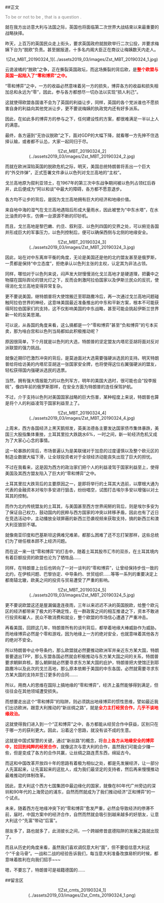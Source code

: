 ##正文

<font color="grey">To be or not to be , that is a question .</font>

就在我方出访意大利与法国之际，英国也将面临第二次世界大战结束以来最重要的战略抉择。

昨天，上百万的英国民众走上街头，要求英国政府就脱欧举行二次公投，并要求梅姨下台为“脱欧”负责。甚至据报道，十多名内阁大臣正在商议让梅姨数天内走人。

 <div align="center">![Zst_MBT_20190324_1](../assets2019_03/images/Zst_MBT_20190324_1.jpg)</div>

云诡波橘的“脱欧”之争，正在撕裂英国政坛，而这场撕裂的背后欧，是<font color="red">**整个欧盟与英国一起陷入了“零和博弈”之中。**</font>

“零和博弈”之中，一方的收益必然意味着另一方的损失，博弈各方的收益和损失相加总和永远为“零”，因此，参与各方都想尽一切办法以实现“损人利己”。

这就使得欧盟各国谁不会为了英国的利益让步，同样，英国的各个党派谁也不愿损害自身的利益向其他党派让步，更不要说梅姨的执政党内还有好多派系。

因此，在如此多的博弈方的参与之下，任何建设性的方案，都很难满足一半以上人的满意。

最终，各方逼到“无协议脱欧”之下，面对GDP的大幅下降，就看哪一方先抻不住选择认输，或者都不认怂，大家一起同归于尽。

 <div align="center">![Zst_MBT_20190324_2](../assets2019_03/images/Zst_MBT_20190324_2.jpg)</div>

而就在欧洲深陷英国的脱欧危机之际，明天，美国总统特朗普将丢出一个巨大的“外交炸弹”，正式签署文件承认以色列对戈兰高地的“主权”。

戈兰高地原为叙利亚领土，在1967年的第三次中东战争期间被以色列占领红后吞并，此后便成为“阿以和谈”中最大的障碍，各方都不愿意退步。

各方均不让步的背后，是因为戈兰高地拥有巨大的经济和地缘价值。

来自地中海的湿气在戈兰高地遇阻后形成大量雨水，因此被誉为“中东水塔”，在水比油贵的中东，仿佛一台源源不断的印钞机。

而且，戈兰高地是黎巴嫩、约旦、叙利亚、以色列四国的交界之处，可以俯览各国并形成巨大的军事压力，以色列控制后，便可以确保西侧与北侧的地缘安全。

 <div align="center">![Zst_MBT_20190324_3](../assets2019_03/images/Zst_MBT_20190324_3.jpg)</div>

因此，站在对中东离岸平衡的角度，无论是美国还是他的北约盟友甚至是俄罗斯，一贯都是保持“中立态度”，拒绝承认以色列主张的主权，认定其为非法占领。

同样，哪怕对于以色列来说，闷声发大财慢慢消化戈兰高地才是硬道理，把囊中之物摆在国际舆论的镁光灯之下，反而会刺激阿拉伯国家以及伊斯兰民众的反抗，使得消化戈兰高地变得异常复杂。

更不要说美国，继特朗普将大使馆搬迁至耶路撒冷后，再一次通过戈兰高地问题碰触阿拉伯世界的神经，这意味美国最近准备推出的中东和平新方案，根本不可能获得阿拉伯国家们的支持，这不仅影响美国的中东战略，甚至可能会挑起伊斯兰世界新一轮的反美思潮。

可以说，从各国的角度来看，这么搞都是一个“零和博弈”甚至“负和博弈”的亏本买卖，那为啥白宫和以色列当局都如此积极推动呢？

原因很简单，下个月就是以色列的大选，特朗普的坚定盟友内塔尼亚胡将面对反对派联盟的强力挑战。

就像近期印巴激烈冲突的背后，是莫迪面对大选需要强硬派选民的支持。明天特朗普给将给访美的内塔尼亚胡送一张国家安全牌，也将使得这位右翼强硬派的盟友，轻松获得国内强硬派选民的选票。

当然，拥有强大情报能力的以色列军方，明年的美国大选时，很可能也会“投李报桃”，像四年前的俄罗斯那样，在安全方面为特朗普的连任保驾护航。

不过，介于支持以色列对美国国家战略的巨大伤害，某种程度上来说，特朗普也算是将个人的利益凌驾于国家利益至上了。

 <div align="center">![Zst_MBT_20190324_4](../assets2019_03/images/Zst_MBT_20190324_4.jpg)</div>

上周末，西方各国经济上黑天鹅频发，英美法德各主要发达国家债市集体暴跌，美国三大股指集体重挫，土耳其里拉大跌跳水6%，一时之间，新一轮经济危机又成为了大家心心念的事情。

这一轮暴跌的背后，市场普遍认为是美联储对于加息的过度谨慎以及整个欧元区的制造业数据大幅下滑，让全球投资者对于全球经济动能丧失出现了巨大的担忧。

不过在我看来，这是因为西方的政治家们把个人的利益凌驾于国家利益至上，使得美国及其西方盟友陷入了巨大的“零和博弈”之中。

土耳其里拉大跌背后的主要原因之一，是即将举行的土耳其大选前，以摩根大通为代表的金融资本对埃尔多安进行狙击，纷纷唱空，试图打击埃尔多安以增强以对土耳其的控制。

而作为北约传统盟友的土耳其，与美国甚至西方世界闹掰的背后，则是埃尔多安为了保证自己权力，鼓动国内的民粹与西方国家的冲突以转移矛盾，因此也有了近日在竞选活动中，主动播放全球屏蔽的新西兰恐袭视频来获取支持，搞的新西兰和澳大利亚狼狈不堪。

就像南亚印度和巴基斯坦这俩难兄难弟，都那么困难了还不忘打架那样，这些总统们为了继任根本顾不上经济问题。

而在这一来一往“零和博弈”的打击中，随着土耳其股市汇市的双杀，在土耳其境内有着巨额投资的欧盟也沦为了牺牲品......

同样，在特朗普上台后也转向了一对一谈判的“零和博弈”，让曾经保持步伐一致的北约，在伊核问题、巴黎协定、中导条约、世贸组织......等等一系列的重要决定上都南辕北辙，欧美之间的投资与贸易遭受了严重的影响。

 <div align="center">![Zst_MBT_20190324_5](../assets2019_03/images/Zst_MBT_20190324_5.jpg)</div>

更不要说欧盟这还是屋漏偏逢连夜雨，三年以来迟迟不决的英国脱欧，给整个欧元区的经济都带来了极大的不确定性，在一群政客之间的相互推诿之下，资本不敢进行投资和雇人，民众不敢消费和就业，整个欧盟的市场信心遭遇了严重冲击。

再看美国，回顾这几年，特朗普所有的谈判背后，都举着地缘大棒威胁作为威胁。而地缘博弈必然是个零和游戏，因为地缘上一方的绝对安全，也就意味着其他各方的绝对不安全。

所以特朗普中止中导条约，那么欧盟就必然要推动欧洲军并亲近东方某大国，特朗普要退出TPP，那么东盟各国必然就会积极推动与东方某大国之间的关系，特朗普要求朝鲜弃核，那么朝鲜就必然要寻求东方某大国的庇护，特朗普把大使馆迁到耶路撒冷以及此次的戈兰高地，那么原本依赖于美国的中东各国，必然就需要寻求东方某大国的支持并签订更多的合同.......

所以，用商人的思维在国际上搞地缘的“零和博弈”，经济上虽然能够得到满足，但往往会在其他领域遭受损失。

而想要走出这个“零和博弈”的陷阱，则必须跳出地缘博弈的惯性思维，譬如最近我们出访欧洲，跟意大利推动的“新丝绸之路”，就是<font color="red">**全力主打经贸合作，几乎不谈地缘政治。**</font>

这就使得我们进入到一个“正和博弈”之中，各方都能从经贸合作中获益，区别只在于哪一方的获利更大。因此，沿着这个思路，就没有谈不成的生意。

这就是中国式智慧的关键，通过“新丝路”的概念，将<font color="red">**台上各方从地缘安全的博弈中，拉回到纯粹的经贸合作**</font>，就像这次与意大利的合作，虽然我们可能会少赚一些，但是变成了各方的合作共赢，让丝绸之路连贯东西，绵延古今。

而这和中国改革开放四十年的思路有着极为相似之处，都是先发展经济，让一部分人先富起来，让先富起来的这批人，成为我们最坚定的支持者，然后再来慢慢推动最难推动的体制改革。

因此，意大利这个西方七国集团中最边缘化的国家，就像在80年代广州旁边的深圳和90年代的上海旁边的浦东，自然而然就成为了我们推动经济“正和博弈”的一个试点。

未来，随着西方在地缘冲突下的“零和博弈”愈发严重，必然会导致经济的停滞不前，届时，中国方案中的经济合作，自然而然就会吸引到越来越多的好朋友，让意大利这个“先富”带动“后富”。

朋友多了，路也就多了，此消彼长之间，一个跨越修昔底德陷阱的发展之路就出现了。

而且从历史的角度来看，虽然我们喜欢调侃意大利“面”，但不要低估意大利这个“千金马骨”。一战和二战的经验告诉我们，每当意大利准备改旗易帜的时候，都意味着胜利在向我们招手~~~

嗯，不要忘了，特朗普可是祖籍德国的......

##留言区
 <div align="center">![Zst_cmts_20190324_1](../assets2019_03/images/Zst_Cmts_20190324_1.png)</div>
